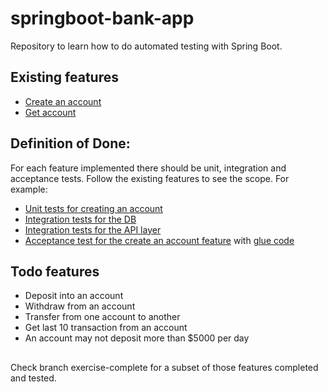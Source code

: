 # springboot-bank-app

Repository to learn how to do automated testing with Spring Boot.

## Existing features

* [Create an account](src/main/java/com/ippon/sprintbootbankapp/rest/AccountController.java#L22) 
* [Get account](src/main/java/com/ippon/sprintbootbankapp/rest/AccountController.java#L27) 


## Definition of Done:

For each feature implemented there should be unit, integration and acceptance tests. Follow the existing features to see the scope. For example:

* [Unit tests for creating an account](src/test/java/com/ippon/sprintbootbankapp/service/AccountServiceTest.java)
* [Integration tests for the DB](src/test/java/com/ippon/sprintbootbankapp/repository/AccountRepositoryIntegrationTest.java)
* [Integration tests for the API layer](src/test/java/com/ippon/sprintbootbankapp/rest/AccountControllerTest.java)
* [Acceptance test for the create an account feature](src/test/features/Account.feature) with [glue code](src/test/java/com/ippon/sprintbootbankapp/cucumber/stepdef/AccountStepDefinitions.java)

## Todo features

* Deposit into an account
* Withdraw from an account
* Transfer from one account to another
* Get last 10 transaction from an account
* An account may not deposit more than $5000 per day


##

Check branch exercise-complete for a subset of those features completed and tested.
